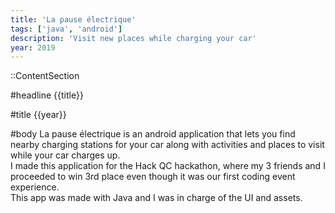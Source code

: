 ```yaml
---
title: 'La pause électrique'
tags: ['java', 'android']
description: 'Visit new places while charging your car'
year: 2019
---
```


::ContentSection

#headline
{{title}}

#title
{{year}}

#body
La pause électrique is an android application that lets you find nearby charging stations for your car along with activities and places to visit while your car charges up.  
I made this application for the Hack QC hackathon, where my 3 friends and I proceeded to win 3rd place even though it was our first coding event experience.  
This app was made with Java and I was in charge of the UI and assets.
